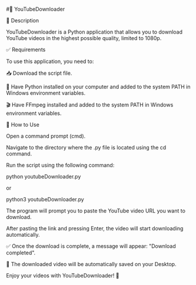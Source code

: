 #🚀 YouTubeDownloader

📌 Description

YouTubeDownloader is a Python application that allows you to download YouTube videos in the highest possible quality, limited to 1080p.

✅ Requirements

To use this application, you need to:

📥 Download the script file.

🐍 Have Python installed on your computer and added to the system PATH in Windows environment variables.

🎬 Have FFmpeg installed and added to the system PATH in Windows environment variables.

🎯 How to Use

Open a command prompt (cmd).

Navigate to the directory where the .py file is located using the cd command.

Run the script using the following command:

python youtubeDownloader.py

or

python3 youtubeDownloader.py

The program will prompt you to paste the YouTube video URL you want to download.

After pasting the link and pressing Enter, the video will start downloading automatically.

✅ Once the download is complete, a message will appear: "Download completed".

📂 The downloaded video will be automatically saved on your Desktop.

Enjoy your videos with YouTubeDownloader! 🎉

